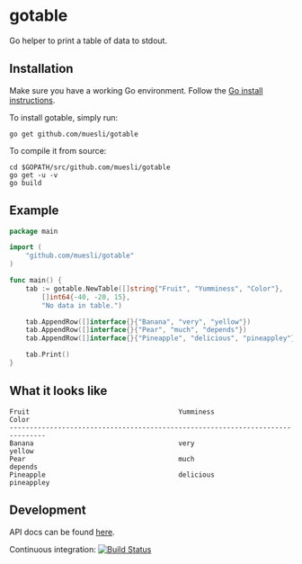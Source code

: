 gotable
=======

Go helper to print a table of data to stdout.

## Installation

Make sure you have a working Go environment. Follow the [Go install instructions](http://golang.org/doc/install.html).

To install gotable, simply run:

    go get github.com/muesli/gotable

To compile it from source:

    cd $GOPATH/src/github.com/muesli/gotable
    go get -u -v
    go build

## Example

```go
package main

import (
	"github.com/muesli/gotable"
)

func main() {
	tab := gotable.NewTable([]string{"Fruit", "Yumminess", "Color"},
		[]int64{-40, -20, 15},
		"No data in table.")

	tab.AppendRow([]interface{}{"Banana", "very", "yellow"})
	tab.AppendRow([]interface{}{"Pear", "much", "depends"})
	tab.AppendRow([]interface{}{"Pineapple", "delicious", "pineappley"})

	tab.Print()
}
```

## What it looks like
```
Fruit                                     Yumminess                       Color
-------------------------------------------------------------------------------
Banana                                    very                           yellow
Pear                                      much                          depends
Pineapple                                 delicious                  pineappley
```

## Development

API docs can be found [here](http://godoc.org/github.com/muesli/gotable).

Continuous integration: [![Build Status](https://secure.travis-ci.org/muesli/gotable.png)](http://travis-ci.org/muesli/gotable)
